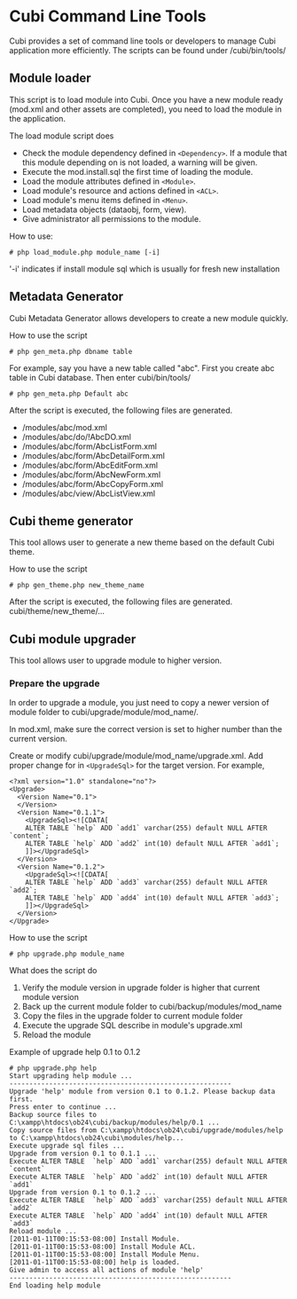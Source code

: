 # Cubi Command Line Tools #

Cubi provides a set of command line tools or developers to manage Cubi application more efficiently. The scripts can be found under /cubi/bin/tools/

## Module loader ##

This script is to load module into Cubi. Once you have a new module ready (mod.xml and other assets are completed), you need to load the module in the application.

The load module script does

  * Check the module dependency defined in `<Dependency>`. If a module that this module depending on is not loaded, a warning will be given.
  * Execute the mod.install.sql the first time of loading the module.
  * Load the module attributes defined in `<Module>`.
  * Load module's resource and actions defined in `<ACL>`.
  * Load module's menu items defined in `<Menu>`.
  * Load metadata objects (dataobj, form, view).
  * Give administrator all permissions to the module.

How to use:
```
# php load_module.php module_name [-i]
```
'-i' indicates if install module sql which is usually for fresh new installation

## Metadata Generator ##

Cubi Metadata Generator allows developers to create a new module quickly.

How to use the script
```
# php gen_meta.php dbname table
```
For example, say you have a new table called "abc". First you create abc table in Cubi database. Then enter cubi/bin/tools/
```
# php gen_meta.php Default abc
```
After the script is executed, the following files are generated.
  * /modules/abc/mod.xml
  * /modules/abc/do/!AbcDO.xml
  * /modules/abc/form/AbcListForm.xml
  * /modules/abc/form/AbcDetailForm.xml
  * /modules/abc/form/AbcEditForm.xml
  * /modules/abc/form/AbcNewForm.xml
  * /modules/abc/form/AbcCopyForm.xml
  * /modules/abc/view/AbcListView.xml

## Cubi theme generator ##

This tool allows user to generate a new theme based on the default Cubi theme.

How to use the script
```
# php gen_theme.php new_theme_name
```
After the script is executed, the following files are generated.
cubi/theme/new\_theme/...

## Cubi module upgrader ##

This tool allows user to upgrade module to higher version.

### Prepare the upgrade ###

In order to upgrade a module, you just need to copy a newer version of module folder to cubi/upgrade/module/mod\_name/.

In mod.xml, make sure the correct version is set to higher number than the current version.

Create or modify cubi/upgrade/module/mod\_name/upgrade.xml. Add proper change for in `<UpgradeSql>` for the target version. For example,
```
<?xml version="1.0" standalone="no"?>
<Upgrade>
  <Version Name="0.1">
  </Version>
  <Version Name="0.1.1">
    <UpgradeSql><![CDATA[
    ALTER TABLE `help` ADD `add1` varchar(255) default NULL AFTER `content`;
    ALTER TABLE `help` ADD `add2` int(10) default NULL AFTER `add1`;
    ]]></UpgradeSql>
  </Version>
  <Version Name="0.1.2">
    <UpgradeSql><![CDATA[
    ALTER TABLE `help` ADD `add3` varchar(255) default NULL AFTER `add2`;
    ALTER TABLE `help` ADD `add4` int(10) default NULL AFTER `add3`;
    ]]></UpgradeSql>
  </Version>
</Upgrade>
```

How to use the script
```
# php upgrade.php module_name
```

What does the script do

  1. Verify the module version in upgrade folder is higher that current module version
  1. Back up the current module folder to cubi/backup/modules/mod\_name
  1. Copy the files in the upgrade folder to current module folder
  1. Execute the upgrade SQL describe in module's upgrade.xml
  1. Reload the module

Example of upgrade help 0.1 to 0.1.2
```
# php upgrade.php help
Start upgrading help module ...
--------------------------------------------------------
Upgrade 'help' module from version 0.1 to 0.1.2. Please backup data first.
Press enter to continue ...
Backup source files to C:\xampp\htdocs\ob24\cubi/backup/modules/help/0.1 ...
Copy source files from C:\xampp\htdocs\ob24\cubi/upgrade/modules/help to C:\xampp\htdocs\ob24\cubi\modules/help...
Execute upgrade sql files ...
Upgrade from version 0.1 to 0.1.1 ...
Execute ALTER TABLE  `help` ADD `add1` varchar(255) default NULL AFTER `content`
Execute ALTER TABLE  `help` ADD `add2` int(10) default NULL AFTER `add1`
Upgrade from version 0.1 to 0.1.2 ...
Execute ALTER TABLE  `help` ADD `add3` varchar(255) default NULL AFTER `add2`
Execute ALTER TABLE  `help` ADD `add4` int(10) default NULL AFTER `add3`
Reload module ...
[2011-01-11T00:15:53-08:00] Install Module.
[2011-01-11T00:15:53-08:00] Install Module ACL.
[2011-01-11T00:15:53-08:00] Install Module Menu.
[2011-01-11T00:15:53-08:00] help is loaded.
Give admin to access all actions of module 'help'
--------------------------------------------------------
End loading help module
```